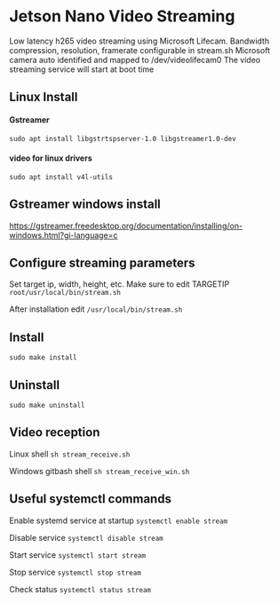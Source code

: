 # Jetson Nano Video Streaming
Low latency h265 video streaming using Microsoft Lifecam. 
Bandwidth compression, resolution, framerate configurable in stream.sh 
Microsoft camera auto identified and mapped to /dev/videolifecam0
The video streaming service will start at boot time

## Linux Install 
#### Gstreamer 
`sudo apt install libgstrtspserver-1.0 libgstreamer1.0-dev`
#### video for linux drivers
`sudo apt install v4l-utils`

## Gstreamer windows install 
https://gstreamer.freedesktop.org/documentation/installing/on-windows.html?gi-language=c 

## Configure streaming parameters
Set target ip, width, height, etc.
Make sure to edit TARGETIP
`root/usr/local/bin/stream.sh`

After installation edit 
`/usr/local/bin/stream.sh`

## Install 
`sudo make install`

## Uninstall 
`sudo make uninstall`

## Video reception
Linux shell
`sh stream_receive.sh`

Windows gitbash shell
`sh stream_receive_win.sh`

## Useful systemctl commands

Enable systemd service at startup
`systemctl enable stream`

Disable service
`systemctl disable stream`

Start service
`systemctl start stream`

Stop service
`systemctl stop stream`

Check status
`systemctl status stream`